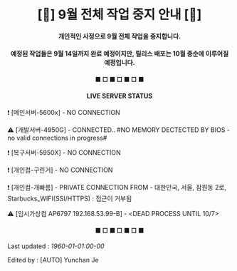 <h1 align="center">[🛑] 9월 전체 작업 중지 안내 [🛑]</h1>

<h4 align="center">개인적인 사정으로 9월 전체 작업을 중지합니다.</h4>

<h4 align="center">예정된 작업들은 9월 14일까지 완료 예정이지만, 릴리스 배포는 10월 중순에 이루어질 예정입니다.</h4>

<h4 align="center">■ □ ■ □ ■ □ ■</h4>

<h4 align="center">LIVE SERVER STATUS</h4>

❗ [메인서버-5600x] - NO CONNECTION

⚠️ [개발서버-4950G] - CONNECTED.. #NO MEMORY DECTECTED BY BIOS - no valid connections in progress#

❗ [복구서버-5950X] - NO CONNECTION

❗ [개인컴-구린거] - NO CONNECTION

❗ [개인컴-개빠름] - PRIVATE CONNECTION FROM - 대한민국, 서울, 잠원동 2로, Starbucks_WIFI(SSI/HTTPS) : 접근이 거부됨

⚠️ [임시가상컴 AP6797 192.168.53.99-B] - <DEAD PROCESS UNTIL 10/7>


<h4 align="center">■ □ ■ □ ■ □ ■</h4>

<h8 align="right">Last updated : *1960-01-01:00-00*</h8>

<h8 align="right">Edited by : [AUTO] Yunchan Je</h8>
